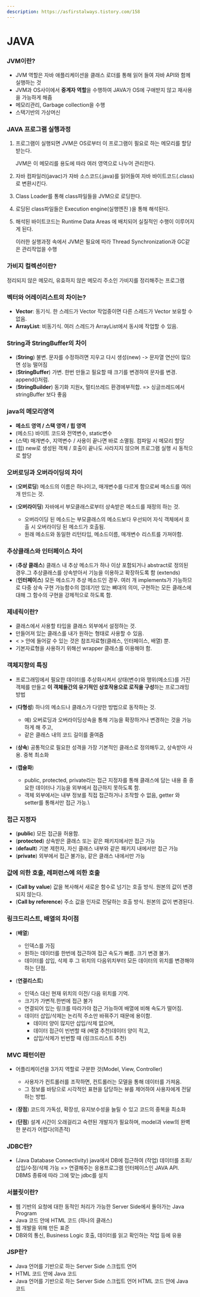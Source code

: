 ```yaml
---
description: https://asfirstalways.tistory.com/158
---
```


# JAVA

### JVM이란?

* JVM 역할은 자바 애플리케이션을 클래스 로더를 통해 읽어 들여 자바 API와 함께 실행하는 것
* JVM과 OS사이에서 **중계자 역할**을 수행하여 JAVA가 OS에 구애받지 않고 재사용을 가능하게 해줌
* 메모리관리, Garbage collection을 수행 &#x20;
* 스택기반의 가상머신



### JAVA 프로그램 실행과정

1.  프로그램이 실행되면 JVM은 OS로부터 이 프로그램이 필요로 하는 메모리를 할당받는다.

    JVM은 이 메모리를 용도에 따라 여러 영역으로 나누어 관리한다.
2. 자바 컴파일러(javac)가 자바 소스코드(.java)를 읽어들여 자바 바이트코드(.class)로 변환시킨다.
3. Class Loader를 통해 class파일들을 JVM으로 로딩한다.
4. 로딩된 class파일들은 Execution engine(실행엔진   )을 통해 해석된다.
5.  해석된 바이트코드는 Runtime Data Areas 에 배치되어 실질적인 수행이 이루어지게 된다.

    이러한 실행과정 속에서 JVM은 필요에 따라 Thread Synchronization과 GC같은 관리작업을 수행



### **가비지 컬렉션이란?**

정리되지 않은 메모리, 유효하지 않은 메모리 주소인 가비지를 정리해주는 프로그램



### **벡터와 어레이리스트의 차이는?**

* **Vector**: 동기식. 한 스레드가 Vector 작업중이면 다른 스레드가 Vector 보유할 수 없음.&#x20;
* **ArrayList**: 비동기식. 여러 스레드가 ArrayList에서 동시에 작업할 수 있음.



### **String과 StringBuffer의 차이**

* (**String**) 불변. 문자를 수정하려면 지우고 다시 생성(new) -> 문자열 연산이 많으면 성능 떨어짐
* (**StringBuffer**) 가변. 한번 만들고 필요할 때 크기를 변경하여 문자를 변경. append()처럼.
* (**StringBuilder**) 동기화 지원x, 멀티쓰레드 환경에부적합. => 싱글쓰레드에서 stringBuffer 보다 좋음



### **java의 메모리영역**

* **메소드 영역 / 스택 영역 / 힙 영역**&#x20;
* (메소드) 바이트 코드와 전역변수, static변수&#x20;
* (스택) 매개변수, 지역변수 / 사용이 끝나면 바로 소멸됨. 컴파일 시 메모리 할당&#x20;
* (힙) new로 생성된 객체 / 호출이 끝나도 사라지지 않으며 프로그램 실행 시 동적으로 할당



### **오버로딩과 오버라이딩의 차이**

*   (**오버로딩**) 메소드의 이름은 하나이고, 매개변수를 다르게 함으로써 메소드를 여러 개 만드는 것.&#x20;


* (**오버라이딩**) 자바에서 부모클래스로부터 상속받은 메소드를 재정의 하는 것.&#x20;
  * 오버라이딩 된 메소드는 부모클래스의 메소드보다 우선되어 자식 객체에서 호출 시 오버라이딩 된 메소드가 호출됨.&#x20;
  * 원래 메소드와 동일한 리턴타입, 메소드이름, 매개변수 리스트를 가져아함.



### **추상클래스와 인터페이스 차이**

* (**추상 클래스**) 클래스 내 추상 메소드가 하나 이상 포함되거나 abstract로 정의된 경우.그 추상클래스를 상속받아서 기능을 이용하고 확장하도록 함 (extends)
* (**인터페이스**) 모든 메소드가 추상 메소드인 경우. 여러 개 implements가 가능하므로 다중 상속 구현 가능함수의 껍데기만 있는 뼈대의 의미, 구현하는 모든 클래스에 대해 그 함수의 구현을 강제적으로 하도록 함.



### **제네릭이란?**

* 클래스에서 사용할 타입을 클래스 외부에서 설정하는 것.&#x20;
* 만들어져 있는 클래스를 내가 원하는 형태로 사용할 수 있음.&#x20;
* < > 안에 들어갈 수 있는 것은 참조자료형(클래스, 인터페이스, 배열) 뿐.&#x20;
* 기본자료형을 사용하기 위해선 wrapper 클래스를 이용해야 함.



### **객체지향의 특징**

*   프로그래밍에서 필요한 데이터를 추상화시켜서 상태(변수)와 행위(메소드)를 가진 객체를 만들고 **이 객체들간의 유기적인 상호작용으로 로직을 구성**하는 프로그래밍 방법


*   (**다형성**) 하나의 메소드나 클래스가 다양한 방법으로 동작하는 것.&#x20;

    * 예) 오버로딩과 오버라이딩상속을 통해 기능을 확장하거나 변경하는 것을 가능하게 해 주고,&#x20;
    * 같은 클래스 내의 코드 길이를 줄여줌


*   (**상속**) 공통적으로 필요한 성격을 가장 기본적인 클래스로 정의해두고, 상속받아 사용. 중복 최소화


* (**캡슐화**)&#x20;
  * public, protected, private라는 접근 지정자를 통해 클래스에 담는 내용 중 중요한 데이터나 기능을 외부에서 접근하지 못하도록 함.&#x20;
  * 객체 외부에서는 내부 정보를 직접 접근하거나 조작할 수 없음, getter 와 setter를 통해서만 접근 가능.\


### **접근 지정자**

* (**public**) 모든 접근을 허용함.
* (**protected**) 상속받은 클래스 또는 같은 패키지에서만 접근 가능
* (**default**) 기본 제한자, 자신 클래스 내부와 같은 패키지 내에서만 접근 가능
* (**private**) 외부에서 접근 불가능, 같은 클래스 내에서만 가능



### **값에 의한 호출, 레퍼런스에 의한 호출**

* (**Call by value**) 값을 복사해서 새로운 함수로 넘기는 호출 방식. 원본의 값이 변경되지 않는다.
* (**Call by reference**) 주소 값을 인자로 전달하는 호출 방식. 원본의 값이 변경된다.



### **링크드리스트, 배열의 차이점**

*   (**배열**)&#x20;

    * 인덱스를 가짐
    * 원하는 데이터를 한번에 접근하여 접근 속도가 빠름. 크기 변경 불가.&#x20;
    * 데이터를 삽입, 삭제 후 그 위치의 다음위치부터 모든 데이터의 위치를 변경해야하는 단점.&#x20;


* (**연결리스트**)
  * &#x20;인덱스 대신 현재 위치의 이전/ 다음 위치를 기억.
  * 크기가 가변적.한번에 접근 불가
  * 연결되어 있는 링크를 따라가야 접근 가능하여 배열에 비해 속도가 떨어짐.
  * 데이터 삽입/삭제는 논리적 주소만 바꿔주기 때문에 용이함.&#x20;
    * 데이터 양이 많지만 삽입/삭제 없으며,&#x20;
    * 데이터 접근이 빈번할 때 (배열 추천)데이터 양이 적고,&#x20;
    * 삽입/삭제가 빈번할 때 (링크드리스트 추천)



### **MVC 패턴이란**

*   어플리케이션을 3가지 역할로 구분한 것(Model, View, Controller)&#x20;

    * 사용자가 컨트롤러를 조작하면, 컨트롤러는 모델을 통해 데이터를 가져옴.&#x20;
    * 그 정보를 바탕으로 시각적인 표현을 담당하는 뷰를 제어하여 사용자에게 전달하는 방법.


* (**장점**) 코드의 가독성, 확장성, 유지보수성을 늘릴 수 있고 코드의 중복을 최소화
* (**단점**) 설계 시간이 오래걸리고 숙련된 개발자가 필요하며, model과 view의 완벽한 분리가 어렵다(의존적)



### JDBC란?

* (Java Database Connectivity) java에서 DB에 접근하여 (작업) 데이터를 조회/삽입/수정/삭제 가능 => 연결해주는 응용프로그램 인터페이스인 JAVA API. DBMS 종류에 따라 그에 맞는 jdbc를 설치



### 서블릿이란?

* 웹 기반의 요청에 대한 동적인 처리가 가능한 Server Side에서 돌아가는 Java Program&#x20;
* Java 코드 안에 HTML 코드 (하나의 클래스)&#x20;
* 웹 개발을 위해 만든 표준&#x20;
* DB와의 통신, Business Logic 호출, 데이터를 읽고 확인하는 작업 등에 유용



### JSP란?

* Java 언어를 기반으로 하는 Server Side 스크립트 언어&#x20;
* HTML 코드 안에 Java 코드
* Java 언어를 기반으로 하는 Server Side 스크립트 언어 HTML 코드 안에 Java 코드&#x20;

